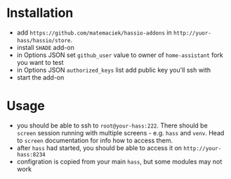# Installation
- add `https://github.com/matemaciek/hassio-addons` in `http://yuor-hass/hassio/store`.
- install `SHADE` add-on
- in Options JSON set `github_user` value to owner of `home-assistant` fork you want to test
- in Options JSON `authorized_keys` list add public key you'll ssh with
- start the add-on

# Usage
- you should be able to ssh to `root@your-hass:222`.
There should be `screen` session running with multiple
screens - e.g. `hass` and `venv`. Head to `screen`
documentation for info how to access them.
- after `hass` had started, you should be able to access it on `http://your-hass:8234`
- configration is copied from your main `hass`, but some modules may not work
